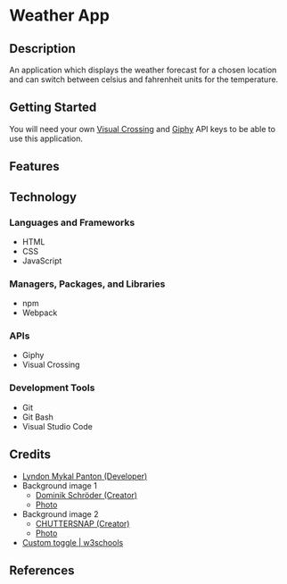 # Weather App

## Description

An application which displays the weather forecast for a chosen location and can
switch between celsius and fahrenheit units for the temperature.

## Getting Started

You will need your own [Visual Crossing](https://www.visualcrossing.com/) and
[Giphy](https://developers.giphy.com/) API keys to be able to use this
application.

## Features

## Technology

### Languages and Frameworks

- HTML
- CSS
- JavaScript

### Managers, Packages, and Libraries

- npm
- Webpack

### APIs

- Giphy
- Visual Crossing

### Development Tools

- Git
- Git Bash
- Visual Studio Code

## Credits

- [Lyndon Mykal Panton (Developer)](https://github.com/lyndonpanton)
- Background image 1
    - [Dominik Schröder (Creator)](https://unsplash.com/@wirhabenzeit)
    - [Photo](https://unsplash.com/photos/white-clouds-during-daytime-FIKD9t5_5zQ)
- Background image 2
    - [CHUTTERSNAP (Creator)](https://unsplash.com/@chuttersnap)
    - [Photo](https://unsplash.com/photos/blue-clouds-under-white-sky-9AqIdzEc9pY)
- [Custom toggle | w3schools](https://www.w3schools.com/howto/howto_css_switch.asp)

## References

